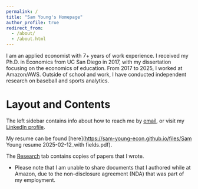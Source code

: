 ```yaml
---
permalink: /
title: "Sam Young's Homepage"
author_profile: true
redirect_from: 
  - /about/
  - /about.html
---
```


I am an applied economist with 7+ years of work experience.  I received my Ph.D. in Economics from UC San Diego in 2017, with my dissertation focusing on the economics of education.  From 2017 to 2025, I worked at Amazon/AWS.  Outside of school and work, I have conducted independent research on baseball and sports analytics.

Layout and Contents
======
The left sidebar contains info about how to reach me by [email](mailto:sam.young21@gmail.com), or visit my [LinkedIn profile](https://www.linkedin.com/in/sam-young-5115519/).

My resume can be found [here](https://sam-young-econ.github.io/files/Sam Young resume 2025-02-12_with fields.pdf).

The [Research](https://sam-young-econ.github.io/research/) tab contains copies of papers that I wrote.
* Please note that I am unable to share documents that I authored while at Amazon, due to the non-disclosure agreement (NDA) that was part of my employment.